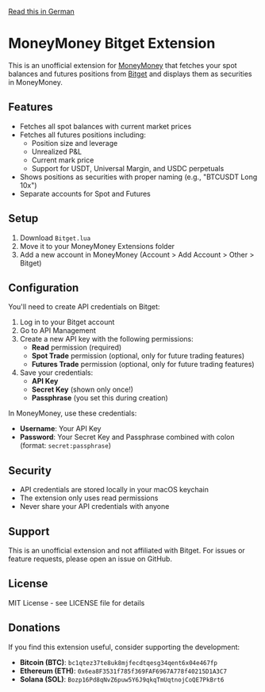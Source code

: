 [Read this in German](README.de.md)

# MoneyMoney Bitget Extension

This is an unofficial extension for [MoneyMoney](https://moneymoney-app.com/) that fetches your spot balances and futures positions from [Bitget](https://www.bitget.com/) and displays them as securities in MoneyMoney.

## Features

- Fetches all spot balances with current market prices
- Fetches all futures positions including:
  - Position size and leverage
  - Unrealized P&L
  - Current mark price
  - Support for USDT, Universal Margin, and USDC perpetuals
- Shows positions as securities with proper naming (e.g., "BTCUSDT Long 10x")
- Separate accounts for Spot and Futures

## Setup

1. Download `Bitget.lua`
2. Move it to your MoneyMoney Extensions folder
3. Add a new account in MoneyMoney (Account > Add Account > Other > Bitget)

## Configuration

You'll need to create API credentials on Bitget:

1. Log in to your Bitget account
2. Go to API Management
3. Create a new API key with the following permissions:
   - **Read** permission (required)
   - **Spot Trade** permission (optional, only for future trading features)
   - **Futures Trade** permission (optional, only for future trading features)
4. Save your credentials:
   - **API Key**
   - **Secret Key** (shown only once!)
   - **Passphrase** (you set this during creation)

In MoneyMoney, use these credentials:
- **Username**: Your API Key
- **Password**: Your Secret Key and Passphrase combined with colon (format: `secret:passphrase`)

## Security

- API credentials are stored locally in your macOS keychain
- The extension only uses read permissions
- Never share your API credentials with anyone

## Support

This is an unofficial extension and not affiliated with Bitget. For issues or feature requests, please open an issue on GitHub.

## License

MIT License - see LICENSE file for details

## Donations

If you find this extension useful, consider supporting the development:

- **Bitcoin (BTC)**: `bc1qtez37te8uk8mjfecdtqesg34qent6x04e467fp`
- **Ethereum (ETH)**: `0x6ea8F3531f785f369FAF6967A778f40215D1A3C7`
- **Solana (SOL)**: `Bozp16Pd8qNvZ6puw5Y6J9qkqTmUqtnojCoQE7PkBrt6`